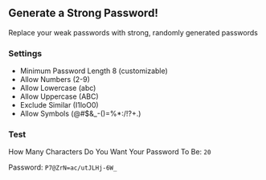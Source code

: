 ## Generate a Strong Password!
Replace your weak passwords with strong, randomly generated passwords

### Settings
- Minimum Password Length 8 (customizable)
- Allow Numbers (2-9)
- Allow Lowercase (abc)
- Allow Uppercase (ABC)
- Exclude Similar (I1loO0)
- Allow Symbols (@#$&_-()=%*:/!?+.)

### Test
How Many Characters Do You Want Your Password To Be: `20`

Password: `P7@ZrN=ac/utJLHj-6W_`
